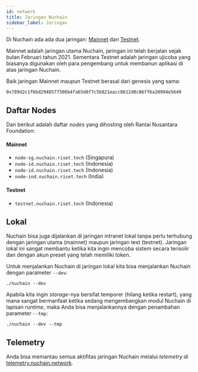 ```yaml
---
id: network
title: Jaringan Nuchain
sidebar_label: Jaringan
---
```


Di Nuchain ada ada dua jaringan: [Mainnet](../general/glossary.md#mainnet) dan
[Testnet](../general/glossary.md#testnet).

Mainnet adalah jaringan utama Nuchain, jaringan ini telah berjalan sejak bulan Februari tahun 2021.
Sementara Testnet adalah jaringan ujicoba yang biasanya digunakan oleh para pengembang untuk
membanun aplikasi di atas jaringan Nuchain.

Baik jaringan Mainnet maupun Testnet berasal dari genesis yang sama:

`0x789d2c1f6bd2948577506b4fa65d8f7c5b821eacc8612d0c86ff6a20994e5649`

## Daftar Nodes

Dan berikut adalah daftar _nodes_ yang dihosting oleh Rantai Nusantara Foundation:

#### Mainnet

- `node-sg.nuchain.riset.tech` (Singapura)
- `node-id.nuchain.riset.tech` (Indonesia)
- `node-id.nuchain.riset.tech` (Indonesia)
- `node-ind.nuchain.riset.tech` (India)

#### Testnet

- `testnet.nuchain.riset.tech` (Indonesia)

## Lokal

Nuchain bisa juga dijalankan di jaringan intranet lokal tanpa perlu terhubung dengan jaringan utama
(mainnet) maupun jaringan test (testnet). Jaringan lokal ini sangat membantu ketika kita ingin
mencoba sistem secara terisolir dan dengan akun preset yang telah memiliki token.

Untuk menjalankan Nuchain di jaringan lokal kita bisa menjalankan Nuchain dengan parameter `--dev`:

```console
./nuchain --dev
```

Apabila kita ingin _storage_-nya bersifat temporer (hilang ketika restart), yang mana sangat
bermanfaat ketika sedang mengembangkan modul Nuchain di lapisan _runtime_, maka Anda bisa
menjalankannya dengan penambahan parameter `--tmp`:

```console
./nuchain --dev --tmp
```

## Telemetry

Anda bisa memantau semua aktifitas jaringan Nuchain melalui _telemetry_ di
[telemetry.nuchain.network](https://telemetry.nuchain.network/#/Nuchain).
